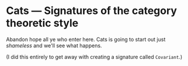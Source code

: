 Cats — Signatures of the category theoretic style
=================================================

Abandon hope all ye who enter here. Cats is going to start out just
*shameless* and we'll see what happens.

(I did this entirely to get away with creating a signature called
`Covariant`.)
